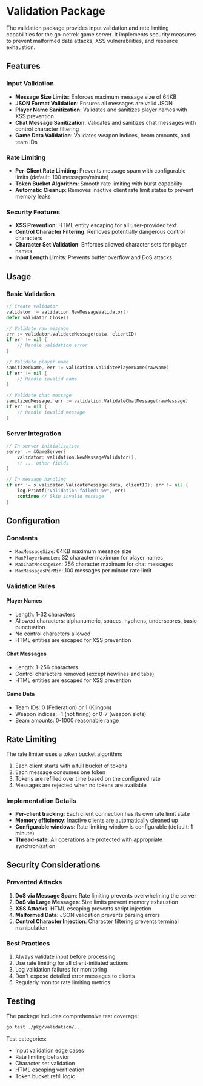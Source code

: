# Validation Package

The validation package provides input validation and rate limiting capabilities for the go-netrek game server. It implements security measures to prevent malformed data attacks, XSS vulnerabilities, and resource exhaustion.

## Features

### Input Validation
- **Message Size Limits**: Enforces maximum message size of 64KB
- **JSON Format Validation**: Ensures all messages are valid JSON
- **Player Name Sanitization**: Validates and sanitizes player names with XSS prevention
- **Chat Message Sanitization**: Validates and sanitizes chat messages with control character filtering
- **Game Data Validation**: Validates weapon indices, beam amounts, and team IDs

### Rate Limiting
- **Per-Client Rate Limiting**: Prevents message spam with configurable limits (default: 100 messages/minute)
- **Token Bucket Algorithm**: Smooth rate limiting with burst capability
- **Automatic Cleanup**: Removes inactive client rate limit states to prevent memory leaks

### Security Features
- **XSS Prevention**: HTML entity escaping for all user-provided text
- **Control Character Filtering**: Removes potentially dangerous control characters
- **Character Set Validation**: Enforces allowed character sets for player names
- **Input Length Limits**: Prevents buffer overflow and DoS attacks

## Usage

### Basic Validation

```go
// Create validator
validator := validation.NewMessageValidator()
defer validator.Close()

// Validate raw message
err := validator.ValidateMessage(data, clientID)
if err != nil {
    // Handle validation error
}

// Validate player name
sanitizedName, err := validation.ValidatePlayerName(rawName)
if err != nil {
    // Handle invalid name
}

// Validate chat message
sanitizedMessage, err := validation.ValidateChatMessage(rawMessage)
if err != nil {
    // Handle invalid message
}
```

### Server Integration

```go
// In server initialization
server := &GameServer{
    validator: validation.NewMessageValidator(),
    // ... other fields
}

// In message handling
if err := s.validator.ValidateMessage(data, clientID); err != nil {
    log.Printf("Validation failed: %v", err)
    continue // Skip invalid message
}
```

## Configuration

### Constants

- `MaxMessageSize`: 64KB maximum message size
- `MaxPlayerNameLen`: 32 character maximum for player names
- `MaxChatMessageLen`: 256 character maximum for chat messages
- `MaxMessagesPerMin`: 100 messages per minute rate limit

### Validation Rules

#### Player Names
- Length: 1-32 characters
- Allowed characters: alphanumeric, spaces, hyphens, underscores, basic punctuation
- No control characters allowed
- HTML entities are escaped for XSS prevention

#### Chat Messages
- Length: 1-256 characters
- Control characters removed (except newlines and tabs)
- HTML entities are escaped for XSS prevention

#### Game Data
- Team IDs: 0 (Federation) or 1 (Klingon)
- Weapon indices: -1 (not firing) or 0-7 (weapon slots)
- Beam amounts: 0-1000 reasonable range

## Rate Limiting

The rate limiter uses a token bucket algorithm:

1. Each client starts with a full bucket of tokens
2. Each message consumes one token
3. Tokens are refilled over time based on the configured rate
4. Messages are rejected when no tokens are available

### Implementation Details

- **Per-client tracking**: Each client connection has its own rate limit state
- **Memory efficiency**: Inactive clients are automatically cleaned up
- **Configurable windows**: Rate limiting window is configurable (default: 1 minute)
- **Thread-safe**: All operations are protected with appropriate synchronization

## Security Considerations

### Prevented Attacks

1. **DoS via Message Spam**: Rate limiting prevents overwhelming the server
2. **DoS via Large Messages**: Size limits prevent memory exhaustion
3. **XSS Attacks**: HTML escaping prevents script injection
4. **Malformed Data**: JSON validation prevents parsing errors
5. **Control Character Injection**: Character filtering prevents terminal manipulation

### Best Practices

1. Always validate input before processing
2. Use rate limiting for all client-initiated actions
3. Log validation failures for monitoring
4. Don't expose detailed error messages to clients
5. Regularly monitor rate limiting metrics

## Testing

The package includes comprehensive test coverage:

```bash
go test ./pkg/validation/...
```

Test categories:
- Input validation edge cases
- Rate limiting behavior
- Character set validation
- HTML escaping verification
- Token bucket refill logic
